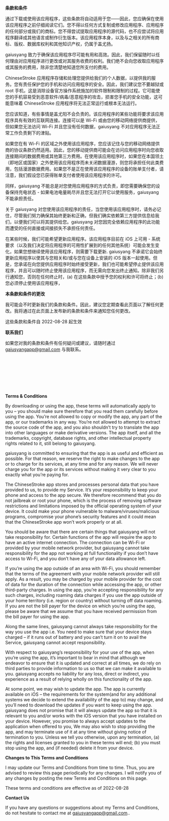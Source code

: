 
**条款和条件**

通过下载或使用该应用程序，这些条款将自动适用于您——因此，您应确保在使用该应用程序之前仔细阅读它们。您不得以任何方式复制或修改应用程序、应用程序的任何部分或我们的商标。您不得尝试提取应用程序的源代码，也不应尝试将应用程序翻译成其他语言或制作衍生版本。该应用程序本身，以及与之相关的所有商标、版权、数据库权利和其他知识产权，仍属于盖尤扬。

gaiusyang 致力于确保该应用程序尽可能有用和高效。因此，我们保留随时以任何理由对应用程序进行更改或对其服务收费的权利。我们绝不会向您收取应用程序或其服务的费用，除非您清楚地知道您所支付的费用。

ChineseStroke 应用程序存储和处理您提供给我们的个人数据，以提供我的服务。您有责任保护您的手机和访问应用程序的安全。因此，我们建议您不要越狱或 root 手机，这是消除设备官方操作系统施加的软件限制和限制的过程。它可能使您的手机容易受到恶意软件/病毒/恶意程序的攻击，损害您手机的安全功能，这可能意味着 ChineseStroke 应用程序将无法正常运行或根本无法运行。

您应该知道，有些事情是盖尤阳不会负责的。该应用程序的某些功能将要求该应用程序具有有效的互联网连接。连接可以是 Wi-Fi 或由您的移动网络提供商提供，但如果您无法访问 Wi-Fi 并且您没有任何数据，gaiusyang 不对应用程序无法正常工作负责剩下的津贴。

如果您在有 Wi-Fi 的区域之外使用该应用程序，您应该记住与您的移动网络提供商的协议条款仍然适用。因此，您的移动提供商可能会在访问应用程序时向您收取连接期间的数据费用或其他第三方费用。在使用该应用程序时，如果您在本国领土（即地区或国家）之外使用该应用程序而未关闭数据漫游，则您将承担任何此类费用，包括漫游数据费用。如果您不是正在使用该应用程序的设备的账单支付者，请注意，我们假设您已获得账单支付者使用该应用程序的许可。

同样，gaiusyang 不能总是对您使用应用程序的方式负责，即您需要确保您的设备保持充电状态 - 如果电池电量耗尽并且您无法打开它以使用服务，gaiusyang 不能承担责任。

关于 gaiusyang 对您使用该应用程序的责任，当您使用该应用程序时，请务必记住，尽管我们努力确保其始终更新和正确，但我们确实依赖第三方提供信息给我们，以便我们可以将其提供给您。gaiusyang 对您因完全依赖应用程序的此功能而遭受的任何直接或间接损失不承担任何责任。

在某些时候，我们可能希望更新应用程序。该应用程序目前在 iOS 上可用 - 系统要求（以及我们决定将应用程序的可用性扩展到的任何其他系统）可能会发生变化，如果您想继续使用该应用程序，则需要下载更新. gaiusyang 不承诺它会始终更新应用程序以使其与您相关和/或与您在设备上安装的 iOS 版本一起使用。但是，您承诺在向您提供应用程序时始终接受更新，我们也可能希望停止提供该应用程序，并且可以随时终止使用该应用程序，而无需向您发出终止通知。除非我们另行通知您，否则在任何终止时，(a) 在这些条款中授予您的权利和许可将终止；(b) 您必须停止使用该应用程序，

**本条款和条件的更改**

我可能会不时更新我们的条款和条件。因此，建议您定期查看此页面以了解任何更改。我将通过在此页面上发布新的条款和条件来通知您任何更改。

这些条款和条件自 2022-08-28 起生效

**联系我们**

如果您对我的条款和条件有任何疑问或建议，请随时通过 gaiusyangapp@gmail.com 与我联系。

<br></br>
<br></br>
<br></br>


**Terms & Conditions**

By downloading or using the app, these terms will automatically apply to you – you should make sure therefore that you read them carefully before using the app. You’re not allowed to copy or modify the app, any part of the app, or our trademarks in any way. You’re not allowed to attempt to extract the source code of the app, and you also shouldn’t try to translate the app into other languages or make derivative versions. The app itself, and all the trademarks, copyright, database rights, and other intellectual property rights related to it, still belong to gaiusyang.

gaiusyang is committed to ensuring that the app is as useful and efficient as possible. For that reason, we reserve the right to make changes to the app or to charge for its services, at any time and for any reason. We will never charge you for the app or its services without making it very clear to you exactly what you’re paying for.

The ChineseStroke app stores and processes personal data that you have provided to us, to provide my Service. It’s your responsibility to keep your phone and access to the app secure. We therefore recommend that you do not jailbreak or root your phone, which is the process of removing software restrictions and limitations imposed by the official operating system of your device. It could make your phone vulnerable to malware/viruses/malicious programs, compromise your phone’s security features and it could mean that the ChineseStroke app won’t work properly or at all.

You should be aware that there are certain things that gaiusyang will not take responsibility for. Certain functions of the app will require the app to have an active internet connection. The connection can be Wi-Fi or provided by your mobile network provider, but gaiusyang cannot take responsibility for the app not working at full functionality if you don’t have access to Wi-Fi, and you don’t have any of your data allowance left.

If you’re using the app outside of an area with Wi-Fi, you should remember that the terms of the agreement with your mobile network provider will still apply. As a result, you may be charged by your mobile provider for the cost of data for the duration of the connection while accessing the app, or other third-party charges. In using the app, you’re accepting responsibility for any such charges, including roaming data charges if you use the app outside of your home territory (i.e. region or country) without turning off data roaming. If you are not the bill payer for the device on which you’re using the app, please be aware that we assume that you have received permission from the bill payer for using the app.

Along the same lines, gaiusyang cannot always take responsibility for the way you use the app i.e. You need to make sure that your device stays charged – if it runs out of battery and you can’t turn it on to avail the Service, gaiusyang cannot accept responsibility.

With respect to gaiusyang’s responsibility for your use of the app, when you’re using the app, it’s important to bear in mind that although we endeavor to ensure that it is updated and correct at all times, we do rely on third parties to provide information to us so that we can make it available to you. gaiusyang accepts no liability for any loss, direct or indirect, you experience as a result of relying wholly on this functionality of the app.

At some point, we may wish to update the app. The app is currently available on iOS – the requirements for the system(and for any additional systems we decide to extend the availability of the app to) may change, and you’ll need to download the updates if you want to keep using the app. gaiusyang does not promise that it will always update the app so that it is relevant to you and/or works with the iOS version that you have installed on your device. However, you promise to always accept updates to the application when offered to you, We may also wish to stop providing the app, and may terminate use of it at any time without giving notice of termination to you. Unless we tell you otherwise, upon any termination, (a) the rights and licenses granted to you in these terms will end; (b) you must stop using the app, and (if needed) delete it from your device.

**Changes to This Terms and Conditions**

I may update our Terms and Conditions from time to time. Thus, you are advised to review this page periodically for any changes. I will notify you of any changes by posting the new Terms and Conditions on this page.

These terms and conditions are effective as of 2022-08-28

**Contact Us**

If you have any questions or suggestions about my Terms and Conditions, do not hesitate to contact me at gaiusyangapp@gmail.com..


